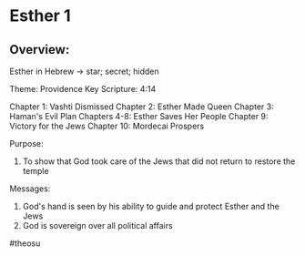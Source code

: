 # Esther 1

## Overview:
Esther in Hebrew → star; secret; hidden

Theme: Providence
Key Scripture: 4:14

Chapter 1: Vashti Dismissed
Chapter 2: Esther Made Queen
Chapter 3: Haman's Evil Plan
Chapters 4-8: Esther Saves Her People
Chapter 9: Victory for the Jews
Chapter 10: Mordecai Prospers

Purpose:
1. To show that God took care of the Jews that did not return to restore the temple

Messages:
1. God's hand is seen by his ability to guide and protect Esther and the Jews
2. God is sovereign over all political affairs

#theosu 

